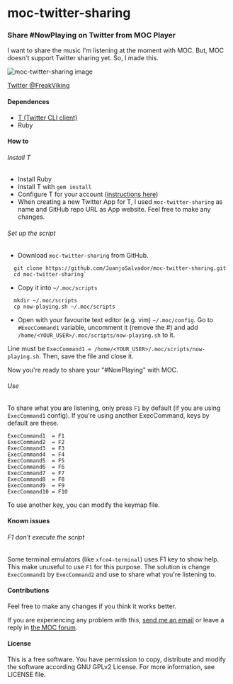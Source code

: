 # moc-twitter-sharing
### Share #NowPlaying on Twitter from MOC Player

I want to share the music I'm listening at the moment with MOC. But, MOC doesn't support Twitter sharing yet. So, I made this.

![moc-twitter-sharing image](http://i.imgur.com/JCQwILb.png)

[Twitter @FreakViking](http://twitter.com/FreakViking)

#### Dependences

* [T (Twitter CLI client)](http://sferik.github.io/t/)
* Ruby

#### How to

###### Install T

* Install Ruby
* Install T with `gem install`
* Configure T for your account ([instructions here](http://sferik.github.io/t/))
* When creating a new Twitter App for T, I used `moc-twitter-sharing` as name and GitHub repo URL as App website. Feel free to make any changes.

###### Set up the script

* Download `moc-twitter-sharing` from GitHub.
```shell
  git clone https://github.com/JuanjoSalvador/moc-twitter-sharing.git
  cd moc-twitter-sharing`
  ```

* Copy it into `~/.moc/scripts`

```shell
  mkdir ~/.moc/scripts
  cp now-playing.sh ~/.moc/scripts
```

* Open with your favourite text editor (e.g. vim) `~/.moc/config`. 
Go to `#ExecCommand1` variable, uncomment it (remove the #) and add  `/home/<YOUR_USER>/.moc/scripts/now-playing.sh` to it.

Line must be `ExecCommand1 = /home/<YOUR_USER>/.moc/scripts/now-playing.sh`. Then, save the file and close it.

Now you're ready to share your "#NowPlaying" with MOC.

###### Use

To share what you are listening, only press `F1` by default (if you are using `ExecCommand1` config). If you're using another ExecCommand, keys by default are these.

    ExecCommand1  = F1 
    ExecCommand2  = F2
    ExecCommand3  = F3
    ExecCommand4  = F4
    ExecCommand5  = F5
    ExecCommand6  = F6
    ExecCommand7  = F7
    ExecCommand8  = F8
    ExecCommand9  = F9
    ExecCommand10 = F10

To use another key, you can modify the keymap file.

#### Known issues

###### F1 don't execute the script

Some terminal emulators (like `xfce4-terminal`) uses F1 key to show help. This make unuseful to use `F1` for this purpose. The solution is change `ExecCommand1` by `ExecCommand2` and use to share what you're listening to.

#### Contributions

Feel free to make any changes if you think it works better.

If you are experiencing any problem with this, [send me an email](mailto:juanjosalvador@openmailbox.org) or leave a reply in [the MOC forum](http://moc.daper.net/node/1430).

#### License

This is a free software. You have permission to copy, distribute and modify the software according GNU GPLv2 License. For more information, see LICENSE file.
